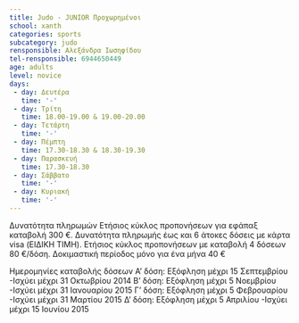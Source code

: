 ```yaml
---
title: Judo - JUNIOR Προχωρημένοι
school: xanth
categories: sports
subcategory: judo
rensponsible: Αλεξάνδρα Ιωσηφίδου
tel-rensponsible: 6944650449
age: adults
level: novice
days:
 - day: Δευτέρα
   time: '-'
 - day: Τρίτη
   time: 18.00-19.00 & 19.00-20.00
 - day: Τετάρτη
   time: '-'
 - day: Πέμπτη
   time: 17.30-18.30 & 18.30-19.30
 - day: Παρασκευή
   time: 17.30-18.30
 - day: Σάββατο
   time: '-'
 - day: Κυριακή
   time: '-'
---
```


Δυνατότητα πληρωμών
Ετήσιος κύκλος προπονήσεων για εφάπαξ καταβολή 300 €. 
Δυνατότητα πληρωμής έως και 6 άτοκες δόσεις με κάρτα visa (ΕΙΔΙΚΗ ΤΙΜΗ). 
Ετήσιος κύκλος προπονήσεων με καταβολή 4 δόσεων 80 €/δόση. 
Δοκιμαστική περίοδος μόνο για ένα μήνα 40 €

Ημερομηνίες καταβολής δόσεων
A’ δόση: Εξόφληση μέχρι 15 Σεπτεμβρίου -Ισχύει μέχρι 31 Οκτωβρίου 2014
Β’ δόση: Εξόφληση μέχρι 5 Νοεμβρίου -Ισχύει μέχρι 31 Ιανουαρίου 2015
Γ’ δόση: Εξόφληση μέχρι 5 Φεβρουαρίου -Ισχύει μέχρι 31 Μαρτίου 2015
Δ’ δόση: Εξόφληση μέχρι 5 Απριλίου -Ισχύει μέχρι 15 Ιουνίου 2015